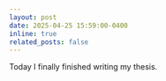 ```yaml
---
layout: post
date: 2025-04-25 15:59:00-0400
inline: true
related_posts: false
---
```


Today I finally finished writing my thesis.
